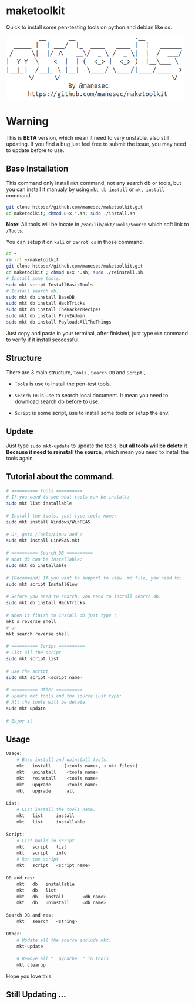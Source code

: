 # maketoolkit

Quick to install some pen-testing tools on python and debian like os.

![Logo](Picture/main.png)

# Warning

This is **BETA** version, which mean it need to very unstable, also still updating. If you find a bug just feel free to submit the issue, you may need to update before to use.

## Base Installation

This command only install `mkt` command, not any search db or tools, but you can install it manualy by using `mkt db install` or `mkt install` command.

```bash
git clone https://github.com/manesec/maketoolkit.git
cd maketoolkit; chmod u+x *.sh; sudo ./install.sh
```

**Note**: All tools will be locate in `/var/lib/mkt/Tools/Source` which soft link to `/Tools`.

You can setup it on `kali` or `parrot os` in those command.

```bash
cd ~
rm -rf ~/maketoolkit
git clone https://github.com/manesec/maketoolkit.git
cd maketoolkit ; chmod u+x *.sh; sudo ./reinstall.sh
# Install some tools.
sudo mkt script InstallBasicTools
# Install search db.
sudo mkt db install BaseDB
sudo mkt db install HackTricks
sudo mkt db install TheHackerRecipes
sudo mkt db install Priv2Admin
sudo mkt db install PayloadsAllTheThings
```

Just copy and paste in your terminal, after finished, just type `mkt` command to verify if it install seccessful.

## Structure

There are 3 main structure, `Tools` , `Search DB` and `Script` ,

+ `Tools` is use to install the pen-test tools.

+ `Search DB` is use to search local document. It mean you need to download search db before to use.

+ `Script` is some script, use to install some tools or setup the env.

## Update

Just type `sudo mkt-update` to update the tools, **but all tools will be delete it Because it need to reinstall the source**, which mean you need to install the tools again.

## Tutorial about the command.

```bash
# ========== Tools ==========
# If you need to see what tools can be install: 
sudo mkt list installable

# Install the tools, just type tools name: 
sudo mkt install Windows/WinPEAS

# Or, goto /Tools/Linux and :
sudo mkt install LinPEAS.mkt

# ========== Search DB ==========
# What db can be installable: 
sudo mkt db installable

# (Recommend) If you want to support to view .md file, you need to:
sudo mkt script InstallGlow

# Before you need to search, you need to install search db.
sudo mkt db install HackTricks

# When it finish to install db just type :
mkt s reverse shell
# or
mkt search reverse shell

# ========== Script ==========
# List all the script
sudo mkt script list

# use the script
sudo mkt script <script_name> 

# ========== Other ==========
# Update mkt tools and the source just type:
# All the tools will be delete.
sudo mkt-update

# Enjoy it
```

## Usage

```bash
Usage:
    # Base install and uninstall tools.
    mkt   install     [<tools name>, <.mkt files>]
    mkt   uninstall    <tools name>
    mkt   reinstall    <tools name>
    mkt   upgrade      <tools name>
    mkt   upgrade      all

List:
    # List install the tools name.
    mkt   list     install
    mkt   list     installable

Script:
    # List build-in script
    mkt   script   list
    mkt   script   info
    # Run the script 
    mkt   script   <script_name>

DB and res:
    mkt   db   installable
    mkt   db   list
    mkt   db   install       <db_name>
    mkt   db   uninstall     <db_name>

Search DB and res:
    mkt   search   <string>

Other:
    # Update all the source include mkt.
    mkt-update

    # Remove all "__pycache__" in tools
    mkt clearup 
```
Hope you love this.

## Still Updating ...